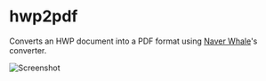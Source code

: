 hwp2pdf
========
Converts an HWP document into a PDF format using [Naver Whale]'s converter.

![Screenshot](https://i.hyeon.me/hwp2pdf/screenshot.png)

[Naver Whale]: https://whale.naver.com/
